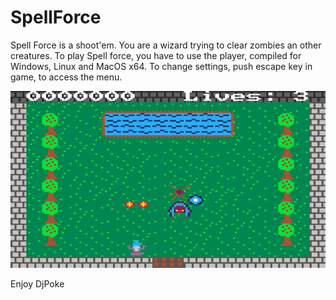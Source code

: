 # SpellForce
Spell Force is a shoot'em. You are a wizard trying to clear zombies an other creatures.
To play Spell force, you have to use the player, compiled for Windows, Linux and MacOS x64.
To change settings, push escape key in game, to access the menu.

![Screenshot](screenshot.jpg)

Enjoy
DjPoke
